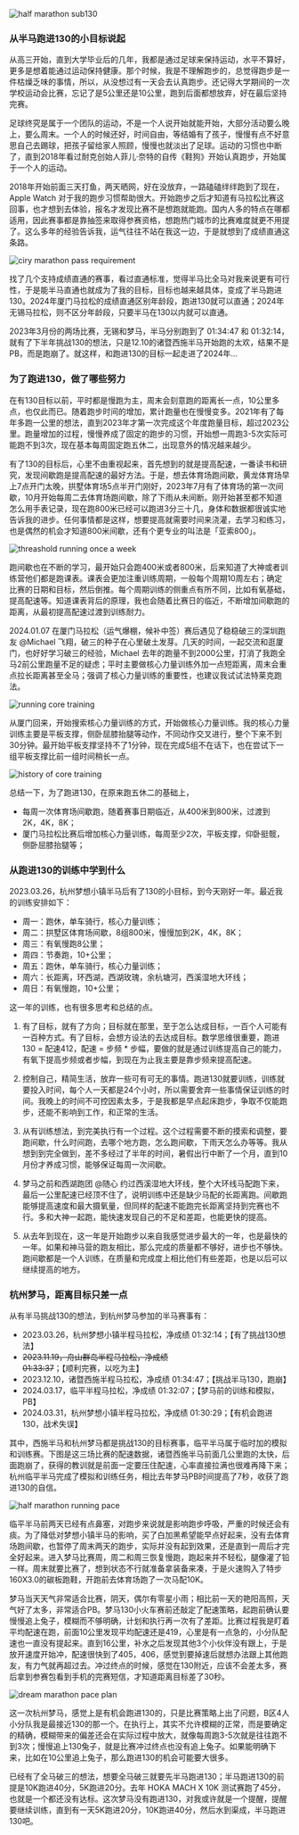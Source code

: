 
![half marathon sub130](https://circle-index.oss-cn-hangzhou.aliyuncs.com/half-marathon-sub130.png)

### 从半马跑进130的小目标说起

从高三开始，直到大学毕业后的几年，我都是通过足球来保持运动，水平不算好，更多是想着能通过运动保持健康。那个时候，我是不理解跑步的，总觉得跑步是一件枯燥乏味的事情，所以，从没想过有一天会去认真跑步。还记得大学期间的一次学校运动会比赛，忘记了是5公里还是10公里，跑到后面都想放弃，好在最后坚持完赛。

足球终究是属于一个团队的运动，不是一个人说开始就能开始，大部分活动要么晚上，要么周末。一个人的时候还好，时间自由，等结婚有了孩子，慢慢有点不好意思自己去踢球，把孩子留给家人照顾，慢慢也就淡出了足球。运动的习惯也中断了，直到2018年看过耐克创始人菲儿·奈特的自传《鞋狗》开始认真跑步，开始属于一个人的运动。

2018年开始前面三天打鱼，两天晒网，好在没放弃，一路磕磕绊绊跑到了现在，Apple Watch 对于我的跑步习惯帮助很大。开始跑步之后才知道有马拉松比赛这回事，也才想到去体验，报名才发现比赛不是想跑就能跑。国内人多的特点在哪都适用，因此赛事都是靠抽签来取得参赛资格，想跑热门城市的比赛难度就更不用提了。这么多年的经验告诉我，运气往往不站在我这一边，于是就想到了成绩直通这条路。

![ciry marathon pass requirement](https://circle-index.oss-cn-hangzhou.aliyuncs.com/city-marathon-pass-requirement.png)

找了几个支持成绩直通的赛事，看过直通标准，觉得半马比全马对我来说更有可行性，于是能半马直通也就成为了我的目标，目标也越来越具体，变成了半马跑进130。2024年厦门马拉松的成绩直通区别年龄段，跑进130就可以直通；2024年无锡马拉松，则不区分年龄段，只要半马在130以内就可以直通。

2023年3月份的两场比赛，无锡和梦马，半马分别跑到了 01:34:47 和 01:32:14，就有了下半年挑战130的想法，只是12.10的诸暨西施半马开始跑的太欢，结果不是PB，而是跑崩了。就这样，和跑进130的目标一起走进了2024年...

### 为了跑进130，做了哪些努力

在有130目标以前，平时都是慢跑为主，周末会刻意跑的距离长一点，10公里多点，也仅此而已。随着跑步时间的增加，累计跑量也在慢慢变多。2021年有了每年多跑一公里的想法，直到2023年才第一次完成这个年度跑量目标，超过2023公里。跑量增加的过程，慢慢养成了固定的跑步的习惯，开始想一周跑3-5次实际可能跑不到3次，现在基本每周固定跑五休二，出现意外的情况越来越少。

有了130的目标后，心里不由重视起来，首先想到的就是提高配速，一番读书和研究，发现间歇跑是提高配速的最好方法。于是，想去体育场跑间歇，黄龙体育场早上7点开门太晚，拱墅体育场5点半开门刚好，2023年7月有了体育场的第一次间歇，10月开始每周二去体育场跑间歇，除了下雨从未间断。刚开始甚至都不知道怎么用手表记录，现在跑800米已经可以跑进3分三十几，身体和数据都很诚实地告诉我的进步。任何事情都是这样，想要提高就需要时间来浇灌，去学习和练习，也是偶然的机会才知道800米间歇，还有个更专业的叫法是「亚索800」。

![threashold running once a week](https://circle-index.oss-cn-hangzhou.aliyuncs.com/running-threshhold-once-a-week.png)

跑间歇也在不断的学习，最开始只会跑400米或者800米，后来知道了大神或者训练营他们都是跑课表。课表会更加注重训练周期，一般每个周期10周左右；确定比赛的日期和目标，然后倒推。每个周期训练的侧重点有所不同，比如有氧基础，提高配速等。知道课表背后的原理，我也会随着比赛日的临近，不断增加间歇跑的距离，从最初提高配速过渡到训练耐力。

2024.01.07 在厦门马拉松（运气爆棚，候补中签）赛后遇见了稳稳破三的深圳跑友 @Michael 飞翔，破三的种子在心里破土发芽。几天的时间，一起交流和逛厦门，也好好学习破三的经验，Michael 去年的跑量不到2000公里，打消了我跑全马2前公里跑量不足的疑虑；平时主要做核心力量训练外加一点短距离，周末会重点拉长距离甚至全马；强调了核心力量训练的重要性，也建议我试试法特莱克跑法。

![running core training](https://circle-index.oss-cn-hangzhou.aliyuncs.com/running-core-training-way.png)

从厦门回来，开始搜索核心力量训练的方式，开始做核心力量训练。我的核心力量训练主要是平板支撑，侧卧屈膝抬腿等动作，不同动作交叉进行，整个下来不到30分钟。最开始平板支撑坚持不了1分钟，现在完成5组不在话下，也在尝试下一组平板支撑比前一组时间稍长一点。

![history of core training](https://circle-index.oss-cn-hangzhou.aliyuncs.com/history-of-core-training-and-time.png)

总结一下，为了跑进130，在原来跑五休二的基础上，

- 每周一次体育场间歇跑，随着赛事日期临近，从400米到800米，过渡到 2K，4K，8K；
- 厦门马拉松比赛后增加核心力量训练，每周至少2次，平板支撑，仰卧挺髋，侧卧屈膝抬腿等；

### 从跑进130的训练中学到什么

2023.03.26，杭州梦想小镇半马后有了130的小目标，到今天刚好一年。最近我的训练安排如下：

- 周一：跑休，单车骑行，核心力量训练；
- 周二：拱墅区体育场间歇，8组800米，慢慢加到2K，4K，8K；
- 周三：有氧慢跑8公里；
- 周四：节奏跑，10+公里；
- 周五：跑休，单车骑行，核心力量训练；
- 周六：长距离，环西湖，西湖玫瑰，余杭塘河，西溪湿地大环线；
- 周日：有氧慢跑，10+公里；

这一年的训练，也有很多思考和总结的点。

1. 有了目标，就有了方向；目标就在那里，至于怎么达成目标，一百个人可能有一百种方式。有了目标，会想方设法的去达成目标。数学思维很重要，跑进130 = 配速412，配速 = 步频 * 步幅，要做的就是通过训练提高自己的能力，有氧下提高步频或者步幅，到现在为止我主要是靠步频来提高配速。

2. 控制自己，精简生活，放弃一些可有可无的事情。跑进130就要训练，训练就要投入时间，每个人一天都是24个小时，所以需要舍弃一些事情保证训练的时间。我晚上的时间不可控因素太多，于是我都是早点起床跑步，争取不仅能跑步，还能不影响到工作，和正常的生活。

3. 从有训练想法，到完美执行有一个过程。这个过程需要不断的摸索和调整，要跑间歇，什么时间跑，去哪个地方跑，怎么跑间歇，下雨天怎么办等等。我从想到到完全做到，差不多经过了半年的时间，暑假出行中断了一个月，直到10月份才养成习惯，能够保证每周一次间歇。

4. 梦马之前和西湖跑团 @随心 约过西溪湿地大环线，整个大环线马配跑下来，最后一公里配速已经顶不住了，说明训练中还是缺少马配的长距离跑。间歇跑能够提高速度和最大摄氧量，但同样的配速不能跑完长距离坚持到完赛也不行。多和大神一起跑，能快速发现自己的不足和差距，也能更快的提高。

5. 从去年到现在，这一年是开始跑步以来自我感觉进步最大的一年，也是最快的一年。如果和神马营的跑友相比，那么完成的质量都不够好，进步也不够快。跑间歇都是一个人训练，在质量和完成度上相比他们有些差距，也是以后可以继续提高的地方。

### 杭州梦马，距离目标只差一点

从有半马挑战130的想法，到杭州梦马参加的半马赛事有：

- 2023.03.26，杭州梦想小镇半程马拉松，净成绩 01:32:14；【有了挑战130想法】
- ~~2023.11.19，舟山群岛半程马拉松，净成绩 01:33:37~~；【顺利完赛，以吃为主】
- 2023.12.10，诸暨西施半程马拉松，净成绩 01:34:47；【挑战半马130，跑崩】
- 2024.03.17，临平半程马拉松，净成绩 01:32:07；【梦马前的训练和模拟，PB】
- 2024.03.31，杭州梦想小镇半程马拉松，净成绩 01:30:29；【有机会跑进130，战术失误】

其中，西施半马和杭州梦马都是挑战130的目标赛事，临平半马属于临时加的模拟和训练赛。下图是这三场比赛的配速数据，诸暨西施半马前面几公里跑的太快，后面跑崩了，获得的教训就是前面一定要压住配速，心率直接拉满也很难再降下来；杭州临平半马完成了模拟和训练任务，相比去年梦马PB时间提高了7秒，收获了跑进130的自信。

![half marathon running pace](https://circle-index.oss-cn-hangzhou.aliyuncs.com/half-marathon-pace-records.png)

临平半马前两天已经有点鼻塞，对跑步来说就是影响跑步呼吸，严重的时候还会有痰。为了降低对梦想小镇半马的影响，买了白加黑希望能早点好起来，没有去体育场跑间歇，也暂停了周末两天的跑步，实际并没有起到效果，还是直到一周后才完全好起来。进入梦马比赛周，周二和周三恢复慢跑，跑起来并不轻松，腿像灌了铅一样。周末就要比赛了，想到状态不行就准备拿装备来凑，于是火速购入了特步160X3.0的碳板跑鞋，开跑前去体育场跑了一次马配10K。

梦马当天天气非常适合比赛，阴天，偶尔有零星小雨；相比前一天的艳阳高照，天气好了太多，非常适合PB。梦马130小火车赛前还敲定了配速策略，起跑前确认要慢慢追上兔子，模糊而不够明确，计划和执行再一次有了差距。比赛过程我是盯着平均配速在跑，前面10公里发现平均配速还是419，心里是有一点急的，小分队配速也一直没有提起来。直到16公里，补水之后发现其他3个小伙伴没有跟上，于是放开速度开始冲，配速很快到了405，406，感觉到要掉速后就想办法跟上其他跑友，有力气就再超过去。冲过终点的时候，感觉在130附近，应该不会差太多，赛后拿到参赛包看到手机的完赛短信，才知道距离目标差了30秒。

![dream marathon pace plan](https://circle-index.oss-cn-hangzhou.aliyuncs.com/dream-marathon-pace-plan.png)

这一次杭州梦马，感觉上是有机会跑进130的，只是比赛策略上出了问题，B区4人小分队我是最接近130的那一个。在执行上，其实不允许模糊的正常，而是要确定的精确，模糊带来的偏差还会在实际过程中放大，就像每周跑3-5次就是往往跑不到3次；慢慢追上130兔子，就是比赛冲过终点也没有追上兔子。如果能明确下来，比如在10公里追上兔子，那么跑进130的机会可能要大很多。

已经有了全马破三的想法，想要全马破三就要先半马跑进130；半马跑进130的前提是10K跑进40分，5K跑进20分。去年 HOKA MACH X 10K 测试赛跑了45分，也就是一个都还没有达标。这次梦马没有跑进130，对我或许就是一个提醒，提醒要继续训练，直到有一天5K跑进20分，10K跑进40分，然后水到渠成，半马跑进130吧。
